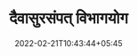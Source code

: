 ---
title: "दैवासुरसंपत् विभागयोग"
date: 2022-02-21T10:43:44+05:45
book:
    toc_page: false
    menu : geeta_menu
---